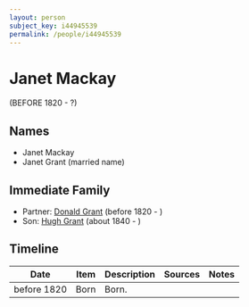 ```yaml
---
layout: person
subject_key: i44945539
permalink: /people/i44945539
---
```


# Janet Mackay
(BEFORE 1820 - ?)

## Names

* Janet Mackay
* Janet Grant (married name)

## Immediate Family

* Partner: [Donald Grant](./@15156692@-donald-grant-b1820-d.md) (before 1820 - )
* Son: [Hugh Grant](./@34164542@-hugh-grant-b1840-d.md) (about 1840 - )

## Timeline

Date | Item | Description | Sources | Notes
---|---|---|---|---
before 1820 | Born | Born. |  | 

